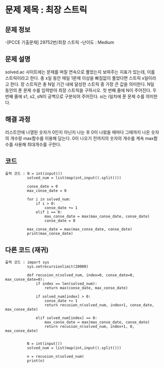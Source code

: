 # 문제 제목 : 최장 스트릭

## 문제 정보
-[PCCE 기출문제] 29752번/최장 스트릭
-난이도 : Medium


## 문제 설명
solved.ac 사이트에는 문제를 며칠 연속으로 풀었는지 보여주는 지표가 있는데, 이를 스트릭이라고 한다. 
총 x일 동안 매일 1문제 이상을 빠짐없이 풀었다면 스트릭 x일이라고 한다.
장 스트릭은 총 N일 기간 내에 달성한 스트릭 중 가장 큰 값을 의미한다. 
N일 동안의 푼 문제 수를 입력받아 최장 스트릭을 구하시오.
첫 번째 줄에 N이 주어진다. 
두 번째 줄에 s1, s2, sN이 공백으로 구분되어 주어진다. si는 i일차에 푼 문제 수를 의미한다. 


## 해결 과정
리스트안에 나열된 숫자가 0인지 아닌지 나눈 후 0이 나왔을 때마다 그때까지 나온 숫자의 개수랑 max함수를 이용해 담는다.
0이 나오기 전까지의 숫자의 개수를 계속 max함수를 사용해 최대개수를 구한다.

## 코드
    출력 코드 : N = int(input())
              solved_num = list(map(int,input().split()))
              
              conse_date = 0
              max_conse_date = 0
              
              for i in solved_num:
                  if i > 0:
                      conse_date += 1
                  elif i == 0:
                      max_conse_date = max(max_conse_date, conse_date)
                      conse_date = 0
                      
              max_conse_date = max(max_conse_date, conse_date)
              print(max_conse_date)

## 다른 코드 (재귀)
    출력 코드 : import sys
              sys.setrecursionlimit(20000)
              
              def recusion_n(solved_num, index=0, conse_date=0, max_conse_date=0):
                  if index == len(solved_num):
                      return max(conse_date, max_conse_date)
              
                  if solved_num[index] > 0:
                      conse_date += 1
                      return recusion_n(solved_num, index+1, conse_date, max_conse_date)
                  
                  elif solved_num[index] == 0:
                      max_conse_date = max(max_conse_date, conse_date)
                      return recusion_n(solved_num, index+1, 0, max_conse_date)
                      
              
              N = int(input())
              solved_num = list(map(int,input().split()))
              
              n = recusion_n(solved_num)
              print(n)
